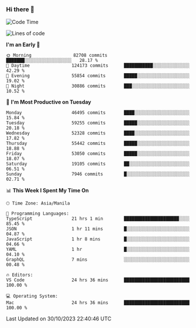 ### Hi there 👋

<!--START_SECTION:waka-->
![Code Time](http://img.shields.io/badge/Code%20Time-4%2C475%20hrs%2030%20mins-blue)

![Lines of code](https://img.shields.io/badge/From%20Hello%20World%20I%27ve%20Written-110.6%20million%20lines%20of%20code-blue)

**I'm an Early 🐤** 

```text
🌞 Morning                82708 commits       ███████░░░░░░░░░░░░░░░░░░   28.17 % 
🌆 Daytime                124173 commits      ███████████░░░░░░░░░░░░░░   42.29 % 
🌃 Evening                55854 commits       █████░░░░░░░░░░░░░░░░░░░░   19.02 % 
🌙 Night                  30886 commits       ███░░░░░░░░░░░░░░░░░░░░░░   10.52 % 
```
📅 **I'm Most Productive on Tuesday** 

```text
Monday                   46495 commits       ████░░░░░░░░░░░░░░░░░░░░░   15.84 % 
Tuesday                  59255 commits       █████░░░░░░░░░░░░░░░░░░░░   20.18 % 
Wednesday                52328 commits       ████░░░░░░░░░░░░░░░░░░░░░   17.82 % 
Thursday                 55442 commits       █████░░░░░░░░░░░░░░░░░░░░   18.88 % 
Friday                   53050 commits       █████░░░░░░░░░░░░░░░░░░░░   18.07 % 
Saturday                 19105 commits       ██░░░░░░░░░░░░░░░░░░░░░░░   06.51 % 
Sunday                   7946 commits        █░░░░░░░░░░░░░░░░░░░░░░░░   02.71 % 
```


📊 **This Week I Spent My Time On** 

```text
🕑︎ Time Zone: Asia/Manila

💬 Programming Languages: 
TypeScript               21 hrs 1 min        █████████████████████░░░░   85.45 % 
JSON                     1 hr 11 mins        █░░░░░░░░░░░░░░░░░░░░░░░░   04.87 % 
JavaScript               1 hr 8 mins         █░░░░░░░░░░░░░░░░░░░░░░░░   04.66 % 
YAML                     1 hr                █░░░░░░░░░░░░░░░░░░░░░░░░   04.10 % 
GraphQL                  7 mins              ░░░░░░░░░░░░░░░░░░░░░░░░░   00.48 % 

🔥 Editors: 
VS Code                  24 hrs 36 mins      █████████████████████████   100.00 % 

💻 Operating System: 
Mac                      24 hrs 36 mins      █████████████████████████   100.00 % 
```


 Last Updated on 30/10/2023 22:40:46 UTC
<!--END_SECTION:waka-->


<!--
**rad182/rad182** is a ✨ _special_ ✨ repository because its `README.md` (this file) appears on your GitHub profile.

Here are some ideas to get you started:

- 🔭 I’m currently working on ...
- 🌱 I’m currently learning ...
- 👯 I’m looking to collaborate on ...
- 🤔 I’m looking for help with ...
- 💬 Ask me about ...
- 📫 How to reach me: ...
- 😄 Pronouns: ...
- ⚡ Fun fact: ...
-->
